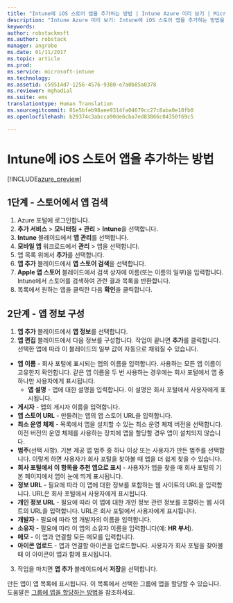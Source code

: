 ```yaml
---
title: "Intune에 iOS 스토어 앱을 추가하는 방법 | Intune Azure 미리 보기 | Microsoft Docs"
description: "Intune Azure 미리 보기: Intune에 iOS 스토어 앱을 추가하는 방법을 알아봅니다."
keywords: 
author: robstackmsft
ms.author: robstack
manager: angrobe
ms.date: 01/11/2017
ms.topic: article
ms.prod: 
ms.service: microsoft-intune
ms.technology: 
ms.assetid: c59514d7-1256-4576-9380-e7a0b85a0378
ms.reviewer: mghadial
ms.suite: ems
translationtype: Human Translation
ms.sourcegitcommit: 01e5bfeb98aee9314fa04679cc27c8aba0e18fb0
ms.openlocfilehash: b29374c3abcca90de6cba7ed83866c04350f69c5

---
```


# <a name="how-to-add-ios-store-apps-to-intune"></a>Intune에 iOS 스토어 앱을 추가하는 방법

[!INCLUDE[azure_preview](../includes/azure_preview.md)]


## <a name="step-1---search-for-the-app-in-the-store"></a>1단계 - 스토어에서 앱 검색

1. Azure 포털에 로그인합니다.
2. **추가 서비스** > **모니터링 + 관리** > **Intune**을 선택합니다.
3. **Intune** 블레이드에서 **앱 관리**를 선택합니다.
4. **모바일 앱** 워크로드에서 **관리** > 앱을 선택합니다.
5. 앱 목록 위에서 **추가**를 선택합니다.
6. **앱 추가** 블레이드에서 **앱 스토어 검색**을 선택합니다.
7. **Apple 앱 스토어** 블레이드에서 검색 상자에 이름(또는 이름의 일부)을 입력합니다. Intune에서 스토어를 검색하여 관련 결과 목록을 반환합니다.
8. 목록에서 원하는 앱을 클릭한 다음 **확인**을 클릭합니다.

## <a name="step-2---configure-app-information"></a>2단계 - 앱 정보 구성

1. **앱 추가** 블레이드에서 **앱 정보**를 선택합니다.
2. **앱 편집** 블레이드에서 다음 정보를 구성합니다. 작업이 끝나면 **추가**를 클릭합니다. 선택한 앱에 따라 이 블레이드의 일부 값이 자동으로 채워질 수 있습니다.
- **앱 이름** - 회사 포털에 표시되는 앱의 이름을 입력합니다. 사용하는 모든 앱 이름이 고유한지 확인합니다. 같은 앱 이름을 두 번 사용하는 경우에는 회사 포털에서 앱 중 하나만 사용자에게 표시됩니다.
    - **앱 설명** - 앱에 대한 설명을 입력합니다. 이 설명은 회사 포털에서 사용자에게 표시됩니다.
- **게시자** - 앱의 게시자 이름을 입력합니다.
- **앱 스토어 URL** - 만들려는 앱의 앱 스토어 URL을 입력합니다.
- **최소 운영 체제** - 목록에서 앱을 설치할 수 있는 최소 운영 체제 버전을 선택합니다. 이전 버전의 운영 체제를 사용하는 장치에 앱을 할당할 경우 앱이 설치되지 않습니다.
- **범주**(선택 사항). 기본 제공 앱 범주 중 하나 이상 또는 사용자가 만든 범주를 선택합니다. 이렇게 하면 사용자가 회사 포털을 찾아볼 때 앱을 더 쉽게 찾을 수 있습니다.
- **회사 포털에서 이 항목을 추천 앱으로 표시** - 사용자가 앱을 찾을 때 회사 포털의 기본 페이지에서 앱이 눈에 띄게 표시됩니다.
- **정보 URL** - 필요에 따라 이 앱에 대한 정보를 포함하는 웹 사이트의 URL을 입력합니다. URL은 회사 포털에서 사용자에게 표시됩니다.
- **개인 정보 URL** - 필요에 따라 이 앱에 대한 개인 정보 관련 정보를 포함하는 웹 사이트의 URL을 입력합니다. URL은 회사 포털에서 사용자에게 표시됩니다.
- **개발자** - 필요에 따라 앱 개발자의 이름을 입력합니다.
- **소유자** - 필요에 따라 이 앱의 소유자 이름을 입력합니다(예: **HR 부서**).
- **메모** - 이 앱과 연결할 모든 메모를 입력합니다.
- **아이콘 업로드** - 앱과 연결할 아이콘을 업로드합니다. 사용자가 회사 포털을 찾아볼 때 이 아이콘이 앱과 함께 표시됩니다.
3. 작업을 마치면 **앱 추가** 블레이드에서 **저장**을 선택합니다.

만든 앱이 앱 목록에 표시됩니다. 이 목록에서 선택한 그룹에 앱을 할당할 수 있습니다. 도움말은 [그룹에 앱을 할당하는 방법](/intune-azure/manage-apps/deploy-apps)을 참조하세요.


<!--HONumber=Feb17_HO1-->


